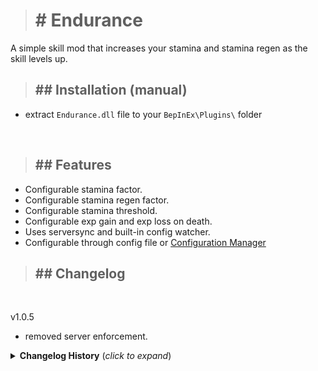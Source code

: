 ># <b># Endurance</b>

A simple skill mod that increases your stamina and stamina regen as the skill levels up.

>## ## Installation (manual)

- extract `Endurance.dll` file to your `BepInEx\Plugins\` folder

<br/>

>## ## Features

- Configurable stamina factor.
- Configurable stamina regen factor.
- Configurable stamina threshold.
- Configurable exp gain and exp loss on death.
- Uses serversync and built-in config watcher.
- Configurable through config file or [Configuration Manager](https://valheim.thunderstore.io/package/Azumatt/Official_BepInEx_ConfigurationManager/)

>## ## Changelog
<br/>

v1.0.5
- removed server enforcement.

<details>
<summary><b>Changelog History</b> (<i>click to expand</i>)</summary>
<br/>

v1.0.4
- fixed multiplayer version check issues

v1.0.3
- updated to the latest valheim build (217.22)

v1.0.2
- updated to the latest valheim build (217.14) hilders request.

v1.0.1
- updated to the latest valheim build (216.9)

v1.0.0
- first release.

</details>